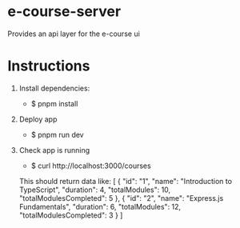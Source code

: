 # e-course-server
Provides an api layer for the e-course ui

# Instructions

1. Install dependencies:
    - $ pnpm install
  
2. Deploy app
    - $ pnpm run dev    

3. Check app is running
   - $ curl http://localhost:3000/courses

   This should return data like:
   [
        {
            "id": "1",
            "name": "Introduction to TypeScript",
            "duration": 4,
            "totalModules": 10,
            "totalModulesCompleted": 5
        },
        {
            "id": "2",
            "name": "Express.js Fundamentals",
            "duration": 6,
            "totalModules": 12,
            "totalModulesCompleted": 3
        }
    ]

   